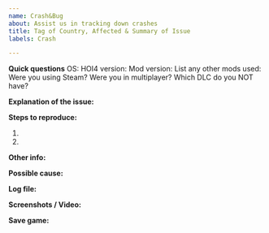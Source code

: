 ```yaml
---
name: Crash&Bug
about: Assist us in tracking down crashes
title: Tag of Country, Affected & Summary of Issue
labels: Crash

---
```

<!-- 
🚨🚨🚨🚨🚨🚨🚨🚨🚨🚨

BEFORE PROCEEDING, I ACKNOWLEDGE THE FOLLOWING:
1. If I delete this entire template and go my own way, the main team can close my problem without further explanation or involvement.
2. If I list several bugs/issues in this one issue, the main team can close my issue without further explanation or involvement.
3. If I write an issue that has many duplicates, the main team can close my issue without further explanation or involvement (and without having to spend time searching for an exact duplicate ID number).
4. If I leave the title incomplete when submitting a question, the main team can close my question without further explanation or participation.
5. If I submit something completely empty in the body, the main team can close my problem without further explanation or involvement.

Everything okay? Then continue!
-->

<!--
This bug tracker is tracked by the Economic Crisis Development Team.

**Important: don't report problems with the launcher or anything like that.
Make sure that this is the mod's problem by checking the list of running mods in the Heart of Iron IV launcher. Thank you for understanding!

If the mod fails, please provide the entire logs folder and archive it in zip/7z formats and attach it to issue.

Please use this form and describe your problem briefly but accurately, with as much detail as possible.

Thank you!
-->

**Quick questions**
OS:
HOI4 version:
Mod version:
List any other mods used:
Were you using Steam?
Were you in multiplayer?
Which DLC do you NOT have?

**Explanation of the issue:**


**Steps to reproduce:**

1.

2.

**Other info:**


**Possible cause:**


**Log file:**
<!-- If you have the log file: zip it before you drag & drop it here. Both error log and game log are useful to us.-->

**Screenshots / Video:**
<!-- Drag & drop screenshots here. Use youtube or other video hosting to upload video. -->

**Save game:**
<!-- Zip it before you drag & drop it here. -->
